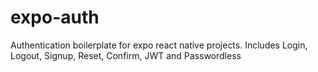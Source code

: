 # expo-auth
Authentication boilerplate for expo react native projects. Includes Login, Logout, Signup, Reset, Confirm, JWT and Passwordless
